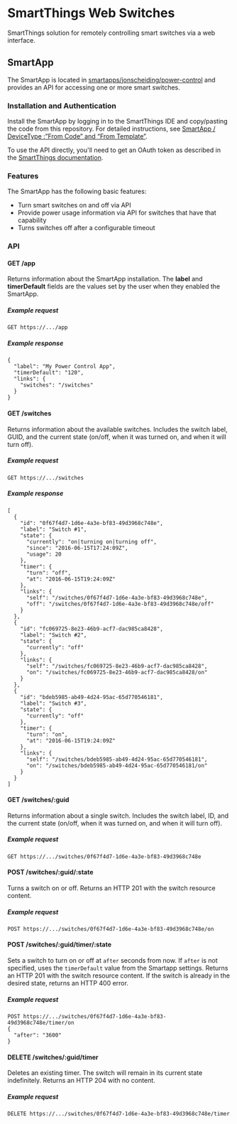 # SmartThings Web Switches
SmartThings solution for remotely controlling smart switches via a web interface.

## SmartApp

  The SmartApp is located in [smartapps/jonscheiding/power-control](smartapps/jonscheiding/power-control) and provides an API for accessing one or more smart switches.

### Installation and Authentication

Install the SmartApp by logging in to the SmartThings IDE and copy/pasting the code from this repository.  For detailed instructions, see [SmartApp / DeviceType :”From Code” and “From Template”](https://community.smartthings.com/t/smartapp-devicetype-from-code-and-from-template/11255).

To use the API directly, you'll need to get an OAuth token as described in the [SmartThings documentation](http://docs.smartthings.com/en/latest/smartapp-web-services-developers-guide/authorization.html).

### Features

The SmartApp has the following basic features:

* Turn smart switches on and off via API
* Provide power usage information via API for switches that have that capability
* Turns switches off after a configurable timeout

### API
#### GET /app
Returns information about the SmartApp installation.  The **label** and **timerDefault** fields are the values set by the user when they enabled the SmartApp.
##### Example request
    GET https://.../app
##### Example response
    {
      "label": "My Power Control App",
      "timerDefault": "120",
      "links": {
        "switches": "/switches"
      }
    }
    
#### GET /switches
Returns information about the available switches.  Includes the switch label, GUID, and the current state (on/off, when it was turned on, and when it will turn off).
##### Example request
    GET https://.../switches
##### Example response
    [
      {
        "id": "0f67f4d7-1d6e-4a3e-bf83-49d3968c748e",
        "label": "Switch #1",
        "state": {
          "currently": "on|turning on|turning off",
          "since": "2016-06-15T17:24:09Z",
          "usage": 20
        },
        "timer": {
          "turn": "off",
          "at": "2016-06-15T19:24:09Z"
        },
        "links": {
          "self": "/switches/0f67f4d7-1d6e-4a3e-bf83-49d3968c748e",
          "off": "/switches/0f67f4d7-1d6e-4a3e-bf83-49d3968c748e/off"
        }
      },
      {
        "id": "fc069725-8e23-46b9-acf7-dac985ca8428",
        "label": "Switch #2",
        "state": {
          "currently": "off"
        },
        "links": {
          "self": "/switches/fc069725-8e23-46b9-acf7-dac985ca8428",
          "on": "/switches/fc069725-8e23-46b9-acf7-dac985ca8428/on"
        }
      },
      {
        "id": "bdeb5985-ab49-4d24-95ac-65d770546181",
        "label": "Switch #3",
        "state": {
          "currently": "off"
        },
        "timer": {
          "turn": "on",
          "at": "2016-06-15T19:24:09Z"
        },
        "links": {
          "self": "/switches/bdeb5985-ab49-4d24-95ac-65d770546181",
          "on": "/switches/bdeb5985-ab49-4d24-95ac-65d770546181/on"
        }
      }
    ]
 
#### GET /switches/:guid 
Returns information about a single switch.  Includes the switch label, ID, and the current state (on/off, when it was turned on, and when it will turn off).
##### Example request
    GET https://.../switches/0f67f4d7-1d6e-4a3e-bf83-49d3968c748e
    
#### POST /switches/:guid/:state
Turns a switch on or off.  Returns an HTTP 201 with the switch resource content.
##### Example request
    POST https://.../switches/0f67f4d7-1d6e-4a3e-bf83-49d3968c748e/on

#### POST /switches/:guid/timer/:state
Sets a switch to turn on or off at `after` seconds from now.  If `after` is not specified, uses the `timerDefault` value from the Smartapp settings.  Returns an HTTP 201 with the switch resource content.  If the switch is already in the desired state, returns an HTTP 400 error.
##### Example request
    POST https://.../switches/0f67f4d7-1d6e-4a3e-bf83-49d3968c748e/timer/on
    {
      "after": "3600"
    }
    
#### DELETE /switches/:guid/timer
Deletes an existing timer.  The switch will remain in its current state indefinitely.  Returns an HTTP 204 with no content.
##### Example request
    DELETE https://.../switches/0f67f4d7-1d6e-4a3e-bf83-49d3968c748e/timer
   
